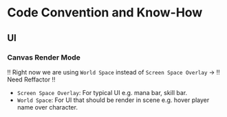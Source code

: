 # Code Convention and Know-How

## UI
### Canvas Render Mode
‼ Right now we are using `World Space` instead of `Screen Space Overlay` -> ‼ Need Reffactor ‼
- `Screen Space Overlay`: For typical UI e.g. mana bar, skill bar.
- `World Space`: For UI that should be render in scene e.g. hover player name over character.

